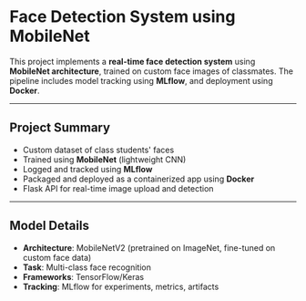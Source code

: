 #  Face Detection System using MobileNet

This project implements a **real-time face detection system** using **MobileNet architecture**, trained on custom face images of classmates. The pipeline includes model tracking using **MLflow**, and deployment using **Docker**.

---

## Project Summary

-  Custom dataset of class students' faces
-  Trained using **MobileNet** (lightweight CNN)
-  Logged and tracked using **MLflow**
-  Packaged and deployed as a containerized app using **Docker**
-  Flask API for real-time image upload and detection

---

##  Model Details

- **Architecture**: MobileNetV2 (pretrained on ImageNet, fine-tuned on custom face data)
- **Task**:  Multi-class face recognition
- **Frameworks**: TensorFlow/Keras
- **Tracking**: MLflow for experiments, metrics, artifacts



